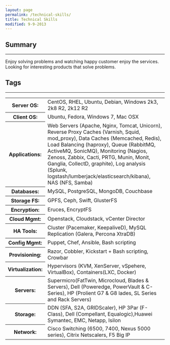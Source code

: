```yaml
---
layout: page
permalink: /technical-skills/
title: Technical Skills
modified: 9-9-2013
---
```


## Summary
---
Enjoy solving problems and watching happy customer enjoy the services. Looking for interesting products that solve problems. 


## Tags
---
<table>
  <tr>
    <th>Server OS:</th>
    <td>CentOS, RHEL, Ubuntu, Debian, Windows 2k3, 2k8 R2, 2k12 R2</td>
  </tr>
  <tr>
    <th>Client OS:</th>
    <td>Ubuntu, Fedora, Windows 7, Mac OSX </td>
  </tr>
  <tr>
    <th>Applications:</th>
    <td>Web Servers (Apache, Nginx, Tomcat, Unicorn), Reverse Proxy Caches (Varnish, Squid, mod_proxy), Data Caches (Memcached, Redis), Load Balancing (haproxy), Queue (RabbitMQ, ActiveMQ, SonicMQ), Monitoring (Nagios, Zenoss, Zabbix, Cacti, PRTG, Munin, Monit, Ganglia, CollectD, graphite), Log analysis (Splunk, logstash/lumberjack/elasticsearch/kibana), NAS (NFS, Samba) </td>
  </tr>
  <tr>
    <th>Databases:</th>
    <td>MySQL, PostgreSQL, MongoDB, Couchbase </td>
  </tr>
  <tr>
    <th>Storage FS:</th>
    <td>GPFS, Ceph, Swift, GlusterFS</td>
  </tr>
  <tr>
    <th>Encryption:</th>
    <td>Eruces, EncryptFS</td>
  </tr>
  <tr>
    <th>Cloud Mgmt:</th>
    <td>Openstack, Cloudstack, vCenter Director</td>
  </tr>
  <tr>
    <th>HA Tools:</th>
    <td>Cluster (Pacemaker, KeepaliveD), MySQL Replication (Galera, Percona XtraDB)</td>
  </tr>
  <tr>
    <th>Config Mgmt:</th>
    <td>Puppet, Chef, Ansible, Bash scripting</td>
  </tr>
  <tr>
    <th>Provisioning:</th>
    <td>Razor, Cobbler, Kickstart + Bash scripting, Crowbar</td>
  </tr>
  <tr>
    <th>Virtualization:</th>
    <td>Hypervisors (KVM, XenServer, vSpehere, VirtualBox),  Containers(LXC, Docker)
</td>
  </tr>
  <tr>
    <th> Servers: </th>
    <td>Supermicro(FatTwin, Microcloud, Blades & Servers), Dell (Poweredge, PowerVault & C-Series), HP (Prolient G7 & G8 lades, SL Series and Rack Servers)</td>
  </tr>
  <tr>
    <th> Storage: </th>
    <td>DDN (SFA, S2A, GRIDScaler), HP 3Par (F-Class), Dell (Compellant, Equalogic),Huawei Symantec, EMC, Netapp, Isilon</td>
  </tr>
  <tr>
    <th> Network: </th>
    <td>Cisco Switching (6500, 7400, Nexus 5000 series), Citrix Netscalers, F5 Big IP </td>
  </tr>
</table>

